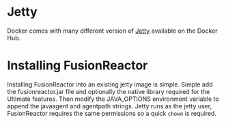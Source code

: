 # Jetty
Docker comes with many different version of [Jetty](https://hub.docker.com/_/jetty/) available on the Docker Hub.

# Installing FusionReactor
Installing FusionReactor into an existing jetty image is simple. Simple add the fusionreactor.jar file and optionally the native library required for the Ultimate features. Then modify the JAVA_OPTIONS environment variable to append the javaagent and agentpath strings. Jetty runs as the jetty user, FusionReactor requires the same permissions so a quick ```chown``` is required.


